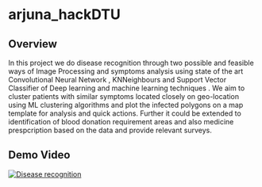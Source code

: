 # arjuna_hackDTU

## Overview

In this project we do disease recognition through two possible and feasible ways of Image Processing and symptoms analysis using state of the art Convolutional Neural Network , KNNeighbours and Support Vector Classifier of Deep learning and machine learning techniques . We aim to cluster patients with similar symptoms located closely on geo-location using ML clustering algorithms and plot the infected polygons on a map template for analysis and quick actions. Further it could be extended to identification of blood donation requirement areas and also medicine prespcription based on the data and provide relevant surveys.

## Demo Video
[![Disease recognition](https://img.youtube.com/vi/rHInBPPAEs/0.jpg)](https://www.youtube.com/watch?v=-rHInBPPAEs&feature=youtu.be)
